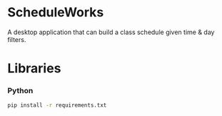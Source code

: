 # ScheduleWorks
A desktop application that can build a class schedule given time & day filters. 


# Libraries

### Python
```bash
pip install -r requirements.txt
```
